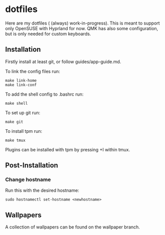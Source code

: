# dotfiles
Here are my dotfiles ( (always) work-in-progress).
This is meant to support only OpenSUSE with Hyprland for now.
QMK has also some configuration, but is only needed for custom keyboards.

## Installation
Firstly install at least git, or follow guides/app-guide.md.

To link the config files run:
```
make link-home
make link-conf
```

To add the shell config to .bashrc run:
```
make shell
```

To set up git run:
```
make git
```

To install tpm run:
```
make tmux
```
Plugins can be installed with tpm by pressing <leader>+I within tmux.

## Post-Installation
### Change hostname
Run this with the desired hostname:
```
sudo hostnamectl set-hostname <newhostname>
```

## Wallpapers
A collection of wallpapers can be found on the wallpaper branch.
